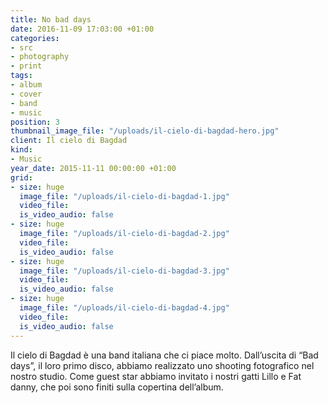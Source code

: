 ```yaml
---
title: No bad days
date: 2016-11-09 17:03:00 +01:00
categories:
- src
- photography
- print
tags:
- album
- cover
- band
- music
position: 3
thumbnail_image_file: "/uploads/il-cielo-di-bagdad-hero.jpg"
client: Il cielo di Bagdad
kind:
- Music
year_date: 2015-11-11 00:00:00 +01:00
grid:
- size: huge
  image_file: "/uploads/il-cielo-di-bagdad-1.jpg"
  video_file: 
  is_video_audio: false
- size: huge
  image_file: "/uploads/il-cielo-di-bagdad-2.jpg"
  video_file: 
  is_video_audio: false
- size: huge
  image_file: "/uploads/il-cielo-di-bagdad-3.jpg"
  video_file: 
  is_video_audio: false
- size: huge
  image_file: "/uploads/il-cielo-di-bagdad-4.jpg"
  video_file: 
  is_video_audio: false
---
```


Il cielo di Bagdad è una band italiana che ci piace molto.
Dall’uscita di “Bad days”, il loro primo disco, abbiamo realizzato uno shooting fotografico nel nostro studio. Come guest star abbiamo invitato i nostri gatti Lillo e Fat danny, che poi sono finiti sulla copertina dell’album.
